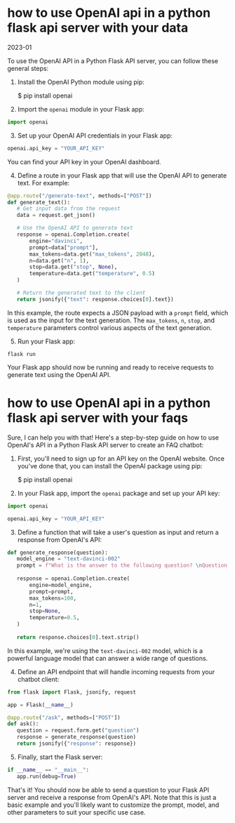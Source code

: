 how to use OpenAI api in a python flask api server with your data
=================================================================

2023-01

To use the OpenAI API in a Python Flask API server, you can follow these general steps:

1. Install the OpenAI Python module using pip:

    $ pip install openai

2. Import the `openai` module in your Flask app:

```python
import openai
```

3. Set up your OpenAI API credentials in your Flask app:

```python
openai.api_key = "YOUR_API_KEY"
```

You can find your API key in your OpenAI dashboard.

4. Define a route in your Flask app that will use the OpenAI API to generate text. For example:

```python
@app.route("/generate-text", methods=["POST"])
def generate_text():
   # Get input data from the request
   data = request.get_json()

   # Use the OpenAI API to generate text
   response = openai.Completion.create(
       engine="davinci",
       prompt=data["prompt"],
       max_tokens=data.get("max_tokens", 2048),
       n=data.get("n", 1),
       stop=data.get("stop", None),
       temperature=data.get("temperature", 0.5)
   )

   # Return the generated text to the client
   return jsonify({"text": response.choices[0].text})
```

In this example, the route expects a JSON payload with a `prompt` field, which is used as the input for the text generation. The `max_tokens`, `n`, `stop`, and `temperature` parameters control various aspects of the text generation.

5. Run your Flask app:

```
flask run
```

Your Flask app should now be running and ready to receive requests to generate text using the OpenAI API.

how to use OpenAI api in a python flask api server with your faqs
=================================================================

Sure, I can help you with that! Here's a step-by-step guide on how to use OpenAI's API in a Python Flask API server to create an FAQ chatbot:

1. First, you'll need to sign up for an API key on the OpenAI website. Once you've done that, you can install the OpenAI package using pip:

   $ pip install openai

2. In your Flask app, import the `openai` package and set up your API key:

```python
import openai

openai.api_key = "YOUR_API_KEY"
```

3. Define a function that will take a user's question as input and return a response from OpenAI's API:

```python
def generate_response(question):
   model_engine = "text-davinci-002"
   prompt = f"What is the answer to the following question? \nQuestion: {question}\nAnswer:"
   
   response = openai.Completion.create(
       engine=model_engine,
       prompt=prompt,
       max_tokens=100,
       n=1,
       stop=None,
       temperature=0.5,
   )
   
   return response.choices[0].text.strip()
```

   In this example, we're using the `text-davinci-002` model, which is a powerful language model that can answer a wide range of questions.

4. Define an API endpoint that will handle incoming requests from your chatbot client:

```python
from flask import Flask, jsonify, request

app = Flask(__name__)

@app.route("/ask", methods=["POST"])
def ask():
   question = request.form.get("question")
   response = generate_response(question)
   return jsonify({"response": response})
```

5. Finally, start the Flask server:

```python
if __name__ == "__main__":
   app.run(debug=True)
```

That's it! You should now be able to send a question to your Flask API server and receive a response from OpenAI's API. Note that this is just a basic example and you'll likely want to customize the prompt, model, and other parameters to suit your specific use case.